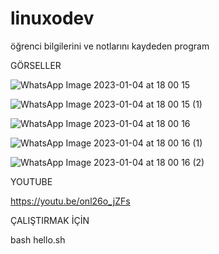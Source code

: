 # linuxodev
 öğrenci bilgilerini ve notlarını kaydeden program
 

GÖRSELLER


![WhatsApp Image 2023-01-04 at 18 00 15](https://user-images.githubusercontent.com/95127790/210587298-bf950734-3b87-4a4e-8ec0-3c7a1dcee398.jpeg)

![WhatsApp Image 2023-01-04 at 18 00 15 (1)](https://user-images.githubusercontent.com/95127790/210587464-74552959-36ec-4a20-8a4b-ccda7f9ab767.jpeg)

![WhatsApp Image 2023-01-04 at 18 00 16](https://user-images.githubusercontent.com/95127790/210587501-a4f509c7-49e1-48bf-a07a-e52e5fc1e311.jpeg)

![WhatsApp Image 2023-01-04 at 18 00 16 (1)](https://user-images.githubusercontent.com/95127790/210587542-f46c559a-3b47-462c-b4a9-67c59259bfda.jpeg)

![WhatsApp Image 2023-01-04 at 18 00 16 (2)](https://user-images.githubusercontent.com/95127790/210587621-89d4c63d-956b-46f3-a197-06977d37944d.jpeg)

YOUTUBE 

https://youtu.be/onl26o_jZFs


ÇALIŞTIRMAK İÇİN

bash hello.sh

